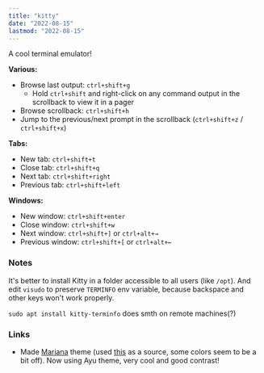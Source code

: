 ```yaml
---
title: "kitty"
date: "2022-08-15"
lastmod: "2022-08-15"
---
```


A cool terminal emulator!

**Various:**
- Browse last output: `ctrl+shift+g`
	- Hold `ctrl+shift` and right-click on any command output in the scrollback to view it in a pager
- Browse scrollback: `ctrl+shift+h`
- Jump to the previous/next prompt in the scrollback (`ctrl+shift+z` / `ctrl+shift+x`)

**Tabs:**
- New tab: `ctrl+shift+t`
- Close tab: `ctrl+shift+q`
- Next tab: `ctrl+shift+right`
- Previous tab: `ctrl+shift+left`

**Windows:**
- New window: `ctrl+shift+enter`
- Close window: `ctrl+shift+w`
- Next window: `ctrl+shift+]` or `ctrl+alt+→`
- Previous window: `ctrl+shift+[` or `ctrl+alt+←`

### Notes
It's better to install Kitty in a folder accessible to all users (like `/opt`). And edit `visudo` to preserve `TERMINFO` env variable, because backspace and other keys won't work properly.

`sudo apt install kitty-terminfo` does smth on remote machines(?)

### Links
- Made [Mariana](https://gist.github.com/demicuz/5f17f1a1ae45ad8c0646a691a50c9e33) theme (used [this](https://github.com/nthirtyone/mariana-scheme/blob/master/mariana.theme) as a source, some colors seem to be a bit off). Now using Ayu theme, very cool and good contrast!

